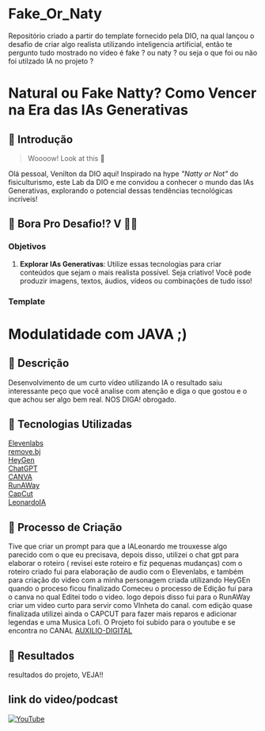 # Fake_Or_Naty
Repositório criado a partir do template fornecido pela DIO, na qual lançou o desafio de criar algo realista utilizando inteligencia artificial, então te pergunto tudo mostrado no vídeo é fake ? ou naty ?  ou seja o que foi ou não  foi utilzado IA no projeto ? 
# Natural ou Fake Natty? Como Vencer na Era das IAs Generativas

## 🚀 Introdução

> Woooow! Look at this 👀

Olá pessoal, Venilton da DIO aqui! Inspirado na hype _"Natty or Not"_ do fisiculturismo, este Lab da DIO e me convidou a conhecer o mundo das IAs Generativas, explorando o potencial dessas tendências tecnológicas incríveis!

## 🎯 Bora Pro Desafio!? V 💪🤓

### Objetivos

1. **Explorar IAs Generativas**: Utilize essas tecnologias para criar conteúdos que sejam o mais realista possível. Seja criativo! Você pode produzir imagens, textos, áudios, vídeos ou combinações de tudo isso!

### Template

# Modulatidade com JAVA ;)

## 📒 Descrição
Desenvolvimento de um curto vídeo utilizando IA o resultado saiu interessante peço que você analise com atenção e diga o que gostou e o que achou ser algo bem real. NOS DIGA! obrogado.

## 🤖 Tecnologias Utilizadas
[Elevenlabs](https://elevenlabs.io/app/speech-synthesis)   
[remove.bj](https://www.remove.bg/upload)   
[HeyGen](https://app.heygen.com/home)   
[ChatGPT](https://chatgpt.com/?oai-dm=1)   
[CANVA](https://www.canva.com/)   
[RunAWay](https://app.runwayml.com/video-tools/teams/bispodeivisnan/assets)  
[CapCut](https://www.capcut.com/pt-br/)   
[LeonardoIA](https://app.leonardo.ai/)



## 🧐 Processo de Criação
Tive que criar un prompt para que a IALeonardo me trouxesse algo parecido com o que eu precisava, depois disso, utilizei o chat gpt para elaborar o roteiro ( revisei este roteiro e fiz pequenas mudanças)  com o roteiro criado fui para elaboração de audio com o Elevenlabs, e também para criação do video com a minha personagem criada utilizando HeyGEn quando o proceso ficou finalizado Comeceu o processo de Edição fui para o canva no qual Editei todo o video. logo depois disso fui para o RunAWay criar um video curto para servir como VInheta do canal. com edição quase finalizada utilizei ainda o CAPCUT para fazer mais reparos e adicionar legendas e uma Musica Lofi. O Projeto foi subido para o youtube e se encontra no CANAL [AUXILIO-DIGITAL](https://www.youtube.com/channel/UCM6la_eZ_z8tNa7JGmLOTUg)

## 🚀 Resultados
resultados do  projeto, VEJA!!
## link do video/podcast

[![YouTube](https://img.shields.io/badge/YouTube-%23FF0000.svg?style=for-the-badge&logo=YouTube&logoColor=white)](https://youtu.be/9VmVTpx8MMA?si=6ptuHSXcr_51VWBm)


